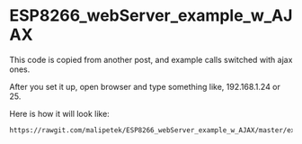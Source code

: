 # ESP8266_webServer_example_w_AJAX
This code is copied from another post, and example calls switched with ajax ones.

After you set it up, open browser and type something like, 192.168.1.24 or 25.

Here is how it will look like:
```
https://rawgit.com/malipetek/ESP8266_webServer_example_w_AJAX/master/example_index.html
```
